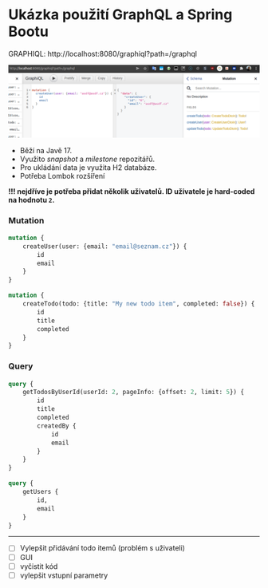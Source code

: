 # Ukázka použití GraphQL a Spring Bootu

GRAPHIQL: http://localhost:8080/graphiql?path=/graphql

![](graphiql.png)

- Běží na Javě 17. 
- Využito _snapshot_ a _milestone_ repozitářů. 
- Pro ukládání data je využita H2 databáze. 
- Potřeba Lombok rozšíření 

**!!! nejdříve je potřeba přidat několik uživatelů. ID uživatele je hard-coded na hodnotu `2`.**

### Mutation
```graphql
mutation {
    createUser(user: {email: "email@seznam.cz"}) {
        id
        email
    }
}
```

```graphql
mutation {
    createTodo(todo: {title: "My new todo item", completed: false}) {
        id
        title
        completed
    }
}
```


### Query

```graphql
query {
    getTodosByUserId(userId: 2, pageInfo: {offset: 2, limit: 5}) {
        id
        title
        completed
        createdBy {
            id
            email
        }
    }
}
```

```graphql
query {
    getUsers {
        id,
        email
    }
}
```

----
- [ ] Vylepšit přidávání todo itemů (problém s uživateli)
- [ ] GUI
- [ ] vyčistit kód
- [ ] vylepšit vstupní parametry